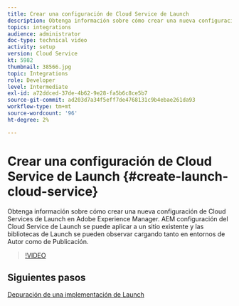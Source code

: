 ```yaml
---
title: Crear una configuración de Cloud Service de Launch
description: Obtenga información sobre cómo crear una nueva configuración de Cloud Services de Launch. La configuración del Cloud Service de Launch se puede aplicar a un sitio existente y las bibliotecas de Launch se pueden observar cargando tanto en entornos de Autor como de Publicación.
topics: integrations
audience: administrator
doc-type: technical video
activity: setup
version: Cloud Service
kt: 5982
thumbnail: 38566.jpg
topic: Integrations
role: Developer
level: Intermediate
exl-id: a72ddced-37de-4b62-9e28-fa5b6c8ce5b7
source-git-commit: ad203d7a34f5eff7de4768131c9b4ebae261da93
workflow-type: tm+mt
source-wordcount: '96'
ht-degree: 2%

---
```


# Crear una configuración de Cloud Service de Launch {#create-launch-cloud-service}

Obtenga información sobre cómo crear una nueva configuración de Cloud Services de Launch en Adobe Experience Manager. AEM configuración del Cloud Service de Launch se puede aplicar a un sitio existente y las bibliotecas de Launch se pueden observar cargando tanto en entornos de Autor como de Publicación.

>[!VIDEO](https://video.tv.adobe.com/v/38566?quality=12&learn=on)

## Siguientes pasos

[Depuración de una implementación de Launch](debug-launch-implementation.md)
